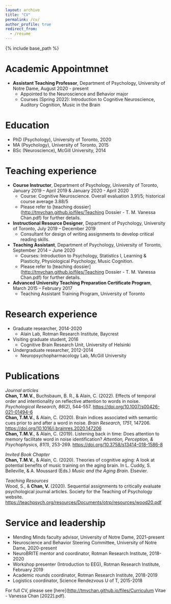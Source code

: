 ```yaml
---
layout: archive
title: "CV"
permalink: /cv/
author_profile: true
redirect_from:
  - /resume
---
```


{% include base_path %}

Academic Appointmnet
======
* **Assistant Teaching Professor**, Department of Psychology, University of Notre Dame, August 2020 - present
  * Appointed to the Neuroscience and Behavior major
  * Courses (Spring 2022): Introduction to Cognitive Neuroscience, Auditory Cognition, Music in the Brain

Education
======
* PhD (Psychology), University of Toronto, 2020
* MA (Psychology), University of Toronto, 2015
* BSc (Neuroscience), McGill University, 2014

Teaching experience
======
* **Course Instructor**, Department of Psychology, University of Toronto, January 2019 – April 2019 & January 2020 - April 2020
  * Course: Cognitive Neuroscience. Overall evaluation 3.91/5; historical course average 3.88/5
  * Please refer to [teaching dossier](http://tmvchan.github.io/files/Teaching Dossier - T. M. Vanessa Chan.pdf) for further details.
* **Instructional Resource Designer**, Department of Psychology, University of Toronto, July 2019 – December 2019
  * Consultant for design of writing assignments to develop critical reading skills.		
* **Teaching Assistant**, Department of Psychology, University of Toronto, September 2014 – June 2020
  * Courses: Introduction to Psychology, Statistics I, Learning & Plasticity, Physiological Psychology, Music Cognition. 
  * Please refer to [teaching dossier](http://tmvchan.github.io/files/Teaching Dossier - T. M. Vanessa Chan.pdf) for further details.
* **Advanced University Teaching Preparation Certificate Program**, March 2015 – February 2017
  * Teaching Assistant Training Program, University of Toronto

Research experience
======
* Graduate researcher, 2014-2020
  * Alain Lab, Rotman Research Institute, Baycrest
* Visiting graduate student, 2016
  * Cognitive Brain Research Unit, University of Helsinki
* Undergraduate researcher, 2012-2014
  * Neuropsychopharmacology Lab, McGill University

Publications
======
*Journal articles*  
**Chan, T.M.V.**, Buchsbaum, B. R., & Alain, C. (2022). Effects of temporal order and intentionality on reflective attention to words in noise. *Psychological Research, 86*(2), 544-557. https://doi.org/10.1007/s00426-021-01494-6  
**Chan, T.M.V.**, & Alain, C. (2020). Brain indices associated with semantic cues prior to and after a word in noise. *Brain Research, 1751*, 147206. https://doi.org/10.1016/j.brainres.2020.147206  
**Chan, T.M.V.**, & Alain, C. (2019). Listening back in time: Does attention to memory facilitate word in noise identification? *Attention, Perception, & Psychophysics, 81*(1), 253-269.  https://doi.org/10.3758/s13414-018-1586-8  

*Invited Book Chapter*  
**Chan, T.M.V.**, & Alain, C. (2020). Theories of cognitive aging: A look at potential benefits of music training on the aging brain. In L. Cuddy, S. Belleville, & A. Moussard (Eds.) *Music and the Aging Brain.* Elsevier.

*Teaching Resources*  
Wood, S., & **Chan, V.** (2020). Sequential assignments to critically evaluate psychological journal articles. Society for the Teaching of Psychology website. https://teachpsych.org/resources/Documents/otrp/resources/wood20.pdf
  
Service and leadership
======
* Mending Minds faculty advisor, University of Notre Dame, 2021-present
* Neuroscience and Behavior Steering Committee, University of Notre Dame, 2020-present
* NeuroBRITE mentor and coordinator, Rotman Research Institute, 2018-2020
* Workshop presenter (Introduction to EEG), Rotman Research Institute, February 2019
* Academic rounds coordinator, Rotman Research Institute, 2018-2019
* Logistics coordinator, Science Rendezvous U of T, 2015-2018

For full CV, please see [here](http://tmvchan.github.io/files/Curriculum Vitae - Vanessa Chan [2022].pdf). 

